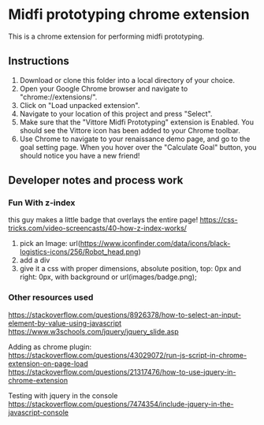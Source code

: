 # Midfi prototyping chrome extension
This is a chrome extension for performing midfi prototyping.

## Instructions
1. Download or clone this folder into a local directory of your choice.
2. Open your Google Chrome browser and navigate to "chrome://extensions/".
3. Click on "Load unpacked extension".
4. Navigate to your location of this project and press "Select".
5. Make sure that the "Vittore Midfi Prototyping" extension is Enabled. You should see the Vittore icon has been added to your Chrome toolbar.
6. Use Chrome to navigate to your renaissance demo page, and go to the goal setting page. When you hover over the "Calculate Goal" button, you should notice you have a new friend!


## Developer notes and process work
### Fun With z-index
this guy makes a little badge that overlays the entire page!
https://css-tricks.com/video-screencasts/40-how-z-index-works/
1. pick an Image: url(https://www.iconfinder.com/data/icons/black-logistics-icons/256/Robot_head.png)
2. add a div
3. give it a css with proper dimensions, absolute position, top: 0px and right: 0px, with background or url(images/badge.png);

### Other resources used
https://stackoverflow.com/questions/8926378/how-to-select-an-input-element-by-value-using-javascript
https://www.w3schools.com/jquery/jquery_slide.asp

Adding as chrome plugin:
https://stackoverflow.com/questions/43029072/run-js-script-in-chrome-extension-on-page-load
https://stackoverflow.com/questions/21317476/how-to-use-jquery-in-chrome-extension

Testing with jquery in the console
https://stackoverflow.com/questions/7474354/include-jquery-in-the-javascript-console
